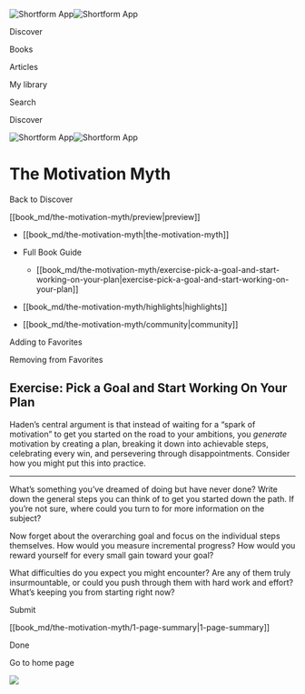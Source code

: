 ![Shortform App](/img/logo.36a2399e.svg)![Shortform App](/img/logo-dark.70c1b072.svg)

Discover

Books

Articles

My library

Search

Discover

![Shortform App](/img/logo.36a2399e.svg)![Shortform App](/img/logo-dark.70c1b072.svg)

# The Motivation Myth

Back to Discover

[[book_md/the-motivation-myth/preview|preview]]

  * [[book_md/the-motivation-myth|the-motivation-myth]]
  * Full Book Guide

    * [[book_md/the-motivation-myth/exercise-pick-a-goal-and-start-working-on-your-plan|exercise-pick-a-goal-and-start-working-on-your-plan]]
  * [[book_md/the-motivation-myth/highlights|highlights]]
  * [[book_md/the-motivation-myth/community|community]]



Adding to Favorites 

Removing from Favorites 

## Exercise: Pick a Goal and Start Working On Your Plan

Haden’s central argument is that instead of waiting for a “spark of motivation” to get you started on the road to your ambitions, you _generate_ motivation by creating a plan, breaking it down into achievable steps, celebrating every win, and persevering through disappointments. Consider how you might put this into practice.

* * *

What’s something you’ve dreamed of doing but have never done? Write down the general steps you can think of to get you started down the path. If you’re not sure, where could you turn to for more information on the subject?

Now forget about the overarching goal and focus on the individual steps themselves. How would you measure incremental progress? How would you reward yourself for every small gain toward your goal?

What difficulties do you expect you might encounter? Are any of them truly insurmountable, or could you push through them with hard work and effort? What’s keeping you from starting right now?

Submit 

[[book_md/the-motivation-myth/1-page-summary|1-page-summary]]

Done

Go to home page 

![](https://bat.bing.com/action/0?ti=56018282&Ver=2&mid=2755d13b-52e5-41c3-af84-984facc93b1a&sid=1711133063fa11eebdec89a8b8ae3bbc&vid=171147a063fa11eea7440fcfeb230d96&vids=0&msclkid=N&pi=0&lg=en-US&sw=800&sh=600&sc=24&nwd=1&tl=Shortform%20%7C%20Book&p=https%3A%2F%2Fwww.shortform.com%2Fapp%2Fbook%2Fthe-motivation-myth%2Fexercise-pick-a-goal-and-start-working-on-your-plan&r=&lt=636&evt=pageLoad&sv=1&rn=462836)
